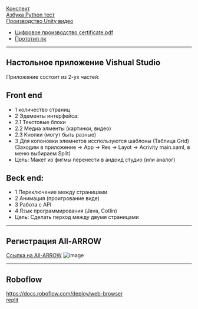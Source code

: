 [Конспект](https://docs.google.com/document/d/1BxKB9SluwM4lkCFhDXq96scO6MyznyHF__l34v5dEFE/edit?usp=sharing  )   
[Азбука Python тест](https://docs.google.com/document/d/10xkbDAaJdVjqVPx-2YzWqePQzVuAr_V3g5U0zrIomiM/edit?usp=sharing  )  
[Производство Unity видео](https://drive.google.com/file/d/1k6ZS9t4XIj1-1Gm7Zfkn5JdwuewCgxxi/view?usp=sharing)

- [Цифровое производство certificate.pdf](https://github.com/Katya6589/semester5/files/12784275/certificate.1.pdf)
- [Прототип пк ](https://www.figma.com/file/siHE36GSOmbPZWUaYfOcQs/MODERN-PAGE-TRANSITIONS-by-MAKETHECUT.STUDIO-(Community)?type=design&node-id=0-1&mode=design&t=8S23tfMer1KHHiYC-0)

---
Настольное приложение Vishual Studio
--
Приложение состоит из 2-ух частей:

Front end
--
- 1 количество страниц
- 2 Эдементы интерфейса:
- 2.1 Текстовые блоки
- 2.2 Медиа элменты (картинки, видео)
- 2.3 Кнопки (могут быть разные)
 - 3 Для копоновки элемнетов исспользуются шаблоны (Таблица Grid) (Заходим в приложение -> App -> Res -> Layot -> Acrivity main.xaml, в меню выбираем Split)
 - Цель: Макет из фигмы перенести в андоид студио (или аналог)  

Beck end:
--
 - 1 Переключение между страницами
 - 2 Анимация (проигрование виде)
 - 3 Работа с API
 - 4 Язык программирования (Java, Cotlin)
 - Цель: Сделать перход между двумя страницами 


---
Регистрация All-ARROW
--
[Ссылка на All-ARROW](https://talent.kruzhok.org/events/requests)
![image](https://github.com/Katya6589/semester5/assets/113089569/0d30b57a-9349-4781-9149-67ff903401aa)

---
Roboflow
--
https://docs.roboflow.com/deploy/web-browser   
[replit](https://replit.com/@roboflow/Roboflow-Webcam-Quickstart#style.css)

